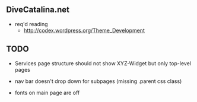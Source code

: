 DiveCatalina.net
---

+ req'd reading
  + http://codex.wordpress.org/Theme_Development

TODO
---
+ Services page structure should not show XYZ-Widget but only top-level pages

+ nav bar doesn't drop down for subpages (missing .parent css class)

+ fonts on main page are off
